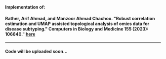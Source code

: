 **Implementation of:**

#### Rather, Arif Ahmad, and Manzoor Ahmad Chachoo. "Robust correlation estimation and UMAP assisted topological analysis of omics data for disease subtyping." Computers in Biology and Medicine 155 (2023): 106640." [here](https://www.sciencedirect.com/science/article/pii/S0010482523001051)

------------------------------------------------------------------------

#### Code will be uploaded soon...
